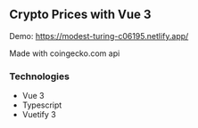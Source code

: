 ## Crypto Prices with Vue 3

Demo: https://modest-turing-c06195.netlify.app/

Made with coingecko.com api 

### Technologies
- Vue 3
- Typescript
- Vuetify 3
